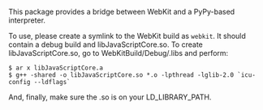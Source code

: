 This package provides a bridge between WebKit and a PyPy-based interpreter.

To use, please create a symlink to the WebKit build as `webkit`. It should
contain a debug build and libJavaScriptCore.so. To create libJavaScriptCore.so,
go to WebKitBuild/Debug/.libs and perform:

    $ ar x libJavaScriptCore.a
    $ g++ -shared -o libJavaScriptCore.so *.o -lpthread -lglib-2.0 `icu-config --ldflags`

And, finally, make sure the .so is on your LD_LIBRARY_PATH.
